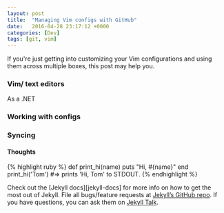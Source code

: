 ```yaml
---
layout: post
title:  "Managing Vim configs with GitHub"
date:   2016-04-28 23:17:12 +0000
categories: [Dev]
tags: [git, vim]
---
```


If you're just getting into customizing your Vim configurations and using them across multiple boxes, this post may help you. 

### Vim/ text editors
As a .NET 

### Working with configs

### Syncing

#### Thoughts

{% highlight ruby %}
def print_hi(name)
  puts "Hi, #{name}"
end
print_hi('Tom')
#=> prints 'Hi, Tom' to STDOUT.
{% endhighlight %}

Check out the [Jekyll docs][jekyll-docs] for more info on how to get the most out of Jekyll. File all bugs/feature requests at [Jekyll’s GitHub repo][jekyll-gh]. If you have questions, you can ask them on [Jekyll Talk][jekyll-talk].

[repo]: https://www.github.com/c-luu/dotfiles
[jekyll-gh]:   https://github.com/jekyll/jekyll
[jekyll-talk]: https://talk.jekyllrb.com/
